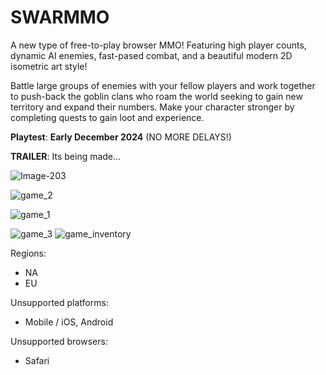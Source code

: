 # SWARMMO

A new type of free-to-play browser MMO! Featuring high player counts, dynamic AI enemies, fast-pased combat, and a beautiful modern 2D isometric art style!

Battle large groups of enemies with your fellow players and work together to push-back the goblin clans who roam the world seeking to gain new territory and expand their numbers. 
Make your character stronger by completing quests to gain loot and experience. 



**Playtest**:  **Early December 2024** (NO MORE DELAYS!)

**TRAILER**: Its being made...





![Image-203](https://github.com/user-attachments/assets/fcbaf0f7-1f41-4417-9237-0d75fe54ae62)

![game_2](https://github.com/user-attachments/assets/865de44a-33bc-4a46-b0c8-adee222db2ec)

![game_1](https://github.com/user-attachments/assets/1da3106d-30a3-4a10-9d34-707034950709)

![game_3](https://github.com/user-attachments/assets/be1eed0f-d497-46a3-a7dd-7eaef591ae68)
![game_inventory](https://github.com/user-attachments/assets/07ebf85b-6d7d-4883-8dcb-a65cad2377e2)

Regions:

- NA 
- EU



Unsupported platforms:
- Mobile / iOS, Android

Unsupported browsers:
- Safari
